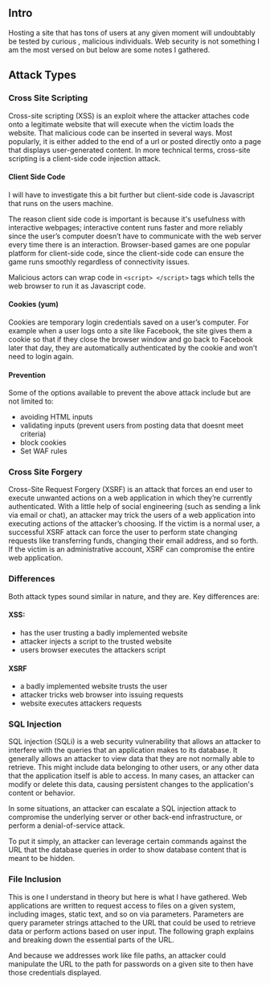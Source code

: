## Intro 
Hosting a site that has tons of users at any given moment will undoubtably be tested by curious , malicious individuals. Web security is not something I am the most versed on but below are some notes I gathered. 

## Attack Types
### Cross Site Scripting
Cross-site scripting (XSS) is an exploit where the attacker attaches code onto a legitimate website that will execute when the victim loads the website. That malicious code can be inserted in several ways. Most popularly, it is either added to the end of a url or posted directly onto a page that displays user-generated content. In more technical terms, cross-site scripting is a client-side code injection attack.

#### Client Side Code
I will have to investigate this a bit further but client-side code is Javascript that runs on the users machine. 

The reason client side code is important is because it's usefulness with interactive webpages; interactive content runs faster and more reliably since the user’s computer doesn’t have to communicate with the web server every time there is an interaction. Browser-based games are one popular platform for client-side code, since the client-side code can ensure the game runs smoothly regardless of connectivity issues.

Malicious actors can wrap code in `<script> </script>` tags which tells the web browser to run it as Javascript code.

#### Cookies (yum)
Cookies are temporary login credentials saved on a user’s computer. For example when a user logs onto a site like Facebook, the site gives them a cookie so that if they close the browser window and go back to Facebook later that day, they are automatically authenticated by the cookie and won’t need to login again. 

#### Prevention
Some of the options available to prevent the above attack include but are not limited to:
* avoiding HTML inputs
* validating inputs (prevent users from posting data that doesnt meet criteria)
* block cookies 
* Set WAF rules

### Cross Site Forgery
Cross-Site Request Forgery (XSRF) is an attack that forces an end user to execute unwanted actions on a web application in which they’re currently authenticated. With a little help of social engineering (such as sending a link via email or chat), an attacker may trick the users of a web application into executing actions of the attacker’s choosing. If the victim is a normal user, a successful XSRF attack can force the user to perform state changing requests like transferring funds, changing their email address, and so forth. If the victim is an administrative account, XSRF can compromise the entire web application.

### Differences
Both attack types sound similar in nature, and they are. Key differences are:

#### XSS:
 * has the user trusting a badly implemented website 
 * attacker injects a script to the trusted website
 * users browser executes the attackers script

 #### XSRF
 * a badly implemented website trusts the user
 * attacker tricks web browser into issuing requests
 * website executes attackers requests

### SQL Injection
SQL injection (SQLi) is a web security vulnerability that allows an attacker to interfere with the queries that an application makes to its database. It generally allows an attacker to view data that they are not normally able to retrieve. This might include data belonging to other users, or any other data that the application itself is able to access. In many cases, an attacker can modify or delete this data, causing persistent changes to the application's content or behavior.

In some situations, an attacker can escalate a SQL injection attack to compromise the underlying server or other back-end infrastructure, or perform a denial-of-service attack. 

To put it simply, an attacker can leverage certain commands against the URL that the database queries in order to show database content that is meant to be hidden.
### File Inclusion 
This is one I understand in theory but here is what I have gathered. Web applications are written to request access to files on a given system, including images, static text, and so on via parameters. Parameters are query parameter strings attached to the URL that could be used to retrieve data or perform actions based on user input. The following graph explains and breaking down the essential parts of the URL.

And because we addresses work like file paths, an attacker could manipulate the URL to the path for passwords on a given site to then have those credentials displayed.
